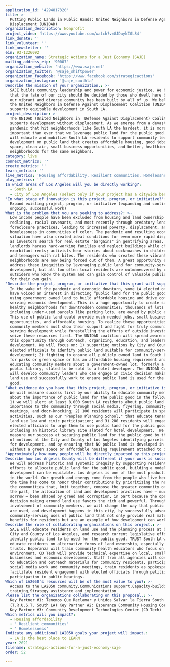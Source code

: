 ```yaml
---
application_id: '4294817320'
title: >-
  Putting Public Lands in Public Hands: United Neighbors in Defense Against
  Displacement (UNIDAD)
organization_description: Nonprofit
project_video: 'https://www.youtube.com/watch?v=GJDuykI0L84'
link_donate: ''
link_volunteer: ''
link_newsletter: ''
ein: 93-1226092
organization_name: Strategic Actions for a Just Economy (SAJE)
mailing_address_zip: '90007'
organization_website: 'https://www.saje.net'
organization_twitter: '@saje_shiftpower'
organization_facebook: 'https://www.facebook.com/strategicactions'
organization_instagram: '@saje_southla'
Describe the mission of your organization.: >-
  SAJE builds community leadership and power for economic justice. We believe
  that the fate of our city should be decided by those who dwell here because
  our vibrant and diverse community has been built by all of us. We belong to
  the United Neighbors in Defense Against Displacement Coalition (UNIDAD) which
  supports equitable development in South LA.
project_description: >-
  The UNIDAD (United Neighbors in  Defense Against Displacement) Coalition
  supports development without displacement. As we emerge from a devastating
  pandemic that hit neighborhoods like South LA the hardest, it is more
  important than ever that we leverage public land for the public good. UNIDAD
  will educate and mobilize South LA residents to support community led
  development on public land that creates affordable housing, good jobs, green
  space, clean air, small business opportunities, and better, healthier
  neighborhoods for the same neighbors.
category: live
connect_metrics: ''
create_metrics: ''
learn_metrics: ''
live_metrics: 'Housing affordability, Resilient communities, Homelessness'
play_metrics: ''
In which areas of Los Angeles will you be directly working?:
  - South LA
  - City of Los Angeles (select only if your project has a citywide benefit)
'In what stage of innovation is this project, program, or initiative?': >-
  Expand existing project, program, or initiative (expanding and continuing
  ongoing, successful work)
What is the problem that you are seeking to address?: >-
  Low income people have been excluded from housing and land ownership through
  redlining, racial covenants, and most recently through predatory lending and
  foreclosure practices, leading to increased poverty, displacement, and
  homelessness in communities of color. The pandemic and resulting economic
  situation have also created ideal conditions for even more rapid displacement
  as investors search for real estate "bargains" in gentrifying areas. Corrupt
  landlords harass hard-working families and neglect buildings while charging
  exorbitant rents; activists hear stories about cockroaches in children's ears
  and teenagers with rat bites. The residents who created these vibrant
  neighborhoods are now being forced out of them. A great opportunity exists to
  address these inequities by leveraging public land for community-serving
  development, but all too often local residents are outmaneuvered by canny
  outsiders who know the system and can gain control of valuable public assets
  for their own gain.
'Describe the project, program, or initiative that this grant will support to address the problem identified.': >-
  In the wake of the pandemic and economic downturn, some LA elected officials
  have voiced an interest in directing “public land for the public good” by
  using government owned land to build affordable housing and drive community
  serving economic development. This is a huge opportunity to create safe,
  healthy neighborhoods for downtrodden communities; thousands of lots in LA,
  including under-used parcels like parking lots, are owned by public entities.
  This use of public land could provide much needed jobs, small business
  opportunities, and affordable housing. To realize these opportunities,
  community members must show their support and fight for truly community
  serving development while forestalling the efforts of outside investors to
  seize these resources first. The UNIDAD coalition will spread awareness of
  this opportunity through outreach, organizing, education, and leadership
  development. We will focus on: 1) supporting motions by City and County
  elected officials to identify public land suitable for community-serving
  development; 2) fighting to ensure all publicly owned land in South LA is used
  for parks or green space or has an affordable housing requirement and 3)
  educating community members about a government-owned lot, formerly a beloved
  public library, slated to be sold to a hotel developer. The UNIDAD Coalition
  will develop community leaders who can engage in civic decision making about
  land use and successfully work to ensure public land is used for the public
  good.
'What evidence do you have that this project, program, or initiative is or will be successful, and how will you define and measure success?': >-
  We will measure success first by our ability to educate community members
  about the importance of public land for the public good in the following ways:
  1) we will alert at least 8,000 South LA residents about public land and its
  importance to the community through social media, flyering, community
  meetings, and door-knocking; 2) 100 residents will participate in specific
  activities, such as our "Peoples Planning School," that educate tenants about
  land use law and civic participation; and 3) 200 residents will engage with
  elected officials to urge them to use public land for the public good,
  including an historic library site slated for hotel development.  We will
  measure our success at securing public land for the public good by the passage
  of motions at the City and County of Los Angeles identifying parcels suitable
  for development, and by ensuring that NO public land is developed in South LA
  without a green space or affordable housing requirement attached to it.
'Approximately how many people will be directly impacted by this project, program, or initiative?': '8000'
Describe how Los Angeles County will be different if your work is successful.: >-
  We will address historic and systemic inequity by supporting residents in
  efforts to allocate public land for the public good, building a model for how
  development can be equitable. Los Angeles is one of the most productive cities
  in the world. Our growth and energy come from the people who live here, and
  the time has come to honor their contributions by prioritizing the needs of
  the communities that, knit together, compose the greater community of LA. In
  the past, the allocation of land and development practices have — much to our
  sorrow — been shaped by greed and corruption, in part because the opacity of
  decision making around land use favors the rich and powerful. Through the
  involvement of community members, we will change the way that public resources
  are used, and development happens in this city, by successfully advocating for
  community-serving uses of public land that not only provide real material
  benefits for residents but are an example of how development can work in LA.
Describe the role of collaborating organizations on this project.: >-
  SAJE will educate residents on land use and the planning process at both the
  City and County of Los Angeles, and research current legislative efforts to
  identify public land to be used for the public good. TRUST South LA will
  educate residents on alternative forms of land ownership, especially land
  trusts. Esperanza will train community health educators who focus on the built
  environment. CD Tech will provide technical expertise on local, small
  businesses and economic development. Staff from all agencies will contribute
  to education and outreach materials for community residents, participate in
  social media work and community meetings, train residents as spokespeople, and
  facilitate resident engagement with elected officials through petitions and
  participation in public hearings. 
Which of LA2050’s resources will be of the most value to you?: >-
  Access to the LA2050 community,Communications support,Capacity-building and
  training,Strategy assistance and implementation
Please list the organizations collaborating on this proposal.: >-
  Key Partner #1: Tenemos Que Reclamar y Unidos Salvar la Tierra South L.A.
  (T.R.U.S.T. South LA) Key Partner #2: Esperanza Community Housing Corporation
  Key Partner #3: Community Development Technologies Center (CD Tech)
Which metrics will you impact?:
  - Housing affordability
  - ' Resilient communities'
  - ' Homelessness'
Indicate any additional LA2050 goals your project will impact.:
  - LA is the best place to LEARN
year: 2021
filename: strategic-actions-for-a-just-economy-saje
order: 52

---
```

